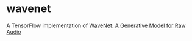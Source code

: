 # wavenet
A TensorFlow implementation of [WaveNet: A Generative Model for Raw Audio](https://arxiv.org/abs/1609.03499)
